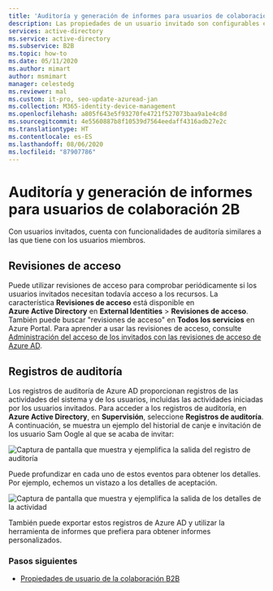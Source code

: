 ```yaml
---
title: 'Auditoría y generación de informes para usuarios de colaboración B2B: Azure AD'
description: Las propiedades de un usuario invitado son configurables en la colaboración B2B de Azure Active Directory.
services: active-directory
ms.service: active-directory
ms.subservice: B2B
ms.topic: how-to
ms.date: 05/11/2020
ms.author: mimart
author: msmimart
manager: celestedg
ms.reviewer: mal
ms.custom: it-pro, seo-update-azuread-jan
ms.collection: M365-identity-device-management
ms.openlocfilehash: a805f643e5f93270fe4721f527073baa9a1e4c8d
ms.sourcegitcommit: 4e5560887b8f10539d7564eedaff4316adb27e2c
ms.translationtype: HT
ms.contentlocale: es-ES
ms.lasthandoff: 08/06/2020
ms.locfileid: "87907786"
---
```

# <a name="auditing-and-reporting-a-b2b-collaboration-user"></a>Auditoría y generación de informes para usuarios de colaboración 2B
Con usuarios invitados, cuenta con funcionalidades de auditoría similares a las que tiene con los usuarios miembros. 

## <a name="access-reviews"></a>Revisiones de acceso
Puede utilizar revisiones de acceso para comprobar periódicamente si los usuarios invitados necesitan todavía acceso a los recursos. La característica **Revisiones de acceso** está disponible en **Azure Active Directory** en **External Identities** > **Revisiones de acceso**. También puede buscar "revisiones de acceso" en **Todos los servicios** en Azure Portal. Para aprender a usar las revisiones de acceso, consulte [Administración del acceso de los invitados con las revisiones de acceso de Azure AD](../governance/manage-guest-access-with-access-reviews.md).

## <a name="audit-logs"></a>Registros de auditoría

Los registros de auditoría de Azure AD proporcionan registros de las actividades del sistema y de los usuarios, incluidas las actividades iniciadas por los usuarios invitados. Para acceder a los registros de auditoría, en **Azure Active Directory**, en **Supervisión**, seleccione **Registros de auditoría**. A continuación, se muestra un ejemplo del historial de canje e invitación de los usuario Sam Oogle al que se acaba de invitar:

![Captura de pantalla que muestra y ejemplifica la salida del registro de auditoría](./media/auditing-and-reporting/audit-log.png)

Puede profundizar en cada uno de estos eventos para obtener los detalles. Por ejemplo, echemos un vistazo a los detalles de aceptación.

![Captura de pantalla que muestra y ejemplifica la salida de los detalles de la actividad](./media/auditing-and-reporting/activity-details.png)

También puede exportar estos registros de Azure AD y utilizar la herramienta de informes que prefiera para obtener informes personalizados.

### <a name="next-steps"></a>Pasos siguientes

- [Propiedades de usuario de la colaboración B2B](user-properties.md)

